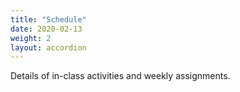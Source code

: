 ```yaml
---
title: "Schedule"
date: 2020-02-13
weight: 2
layout: accordion
---
```


Details of in-class activities and weekly assignments.



